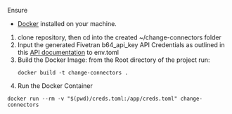 Ensure 
- [Docker](https://www.docker.com/get-started) installed on your machine.

1. clone repository, then cd into the created ~/change-connectors folder
2. Input the generated Fivetran b64_api_key API Credentials  as outlined in this [API documentation](https://fivetran.com/docs/rest-api/getting-started) to env.toml
3. Build the Docker Image: from the Root directory of the project run: 
    ```
    docker build -t change-connectors . 
    ```
4. Run the Docker Container
```
docker run --rm -v "$(pwd)/creds.toml:/app/creds.toml" change-connectors
```

